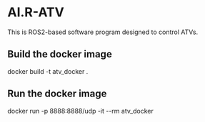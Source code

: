 # AI.R-ATV
This is ROS2-based software program designed to control ATVs.

## Build the docker image
docker build -t atv_docker .

## Run the docker image
docker run -p 8888:8888/udp -it --rm atv_docker